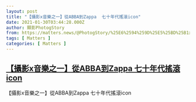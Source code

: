 ```yaml
---
layout: post
title: "【攝影x音樂之一】從ABBA到Zappa  七十年代搖滾icon"
date: 2021-01-30T03:44:28.000Z
author: 顯影PhotogStory
from: https://matters.news/@PhotogStory/%25E6%2594%259D%25E5%25BD%25B1x%25E9%259F%25B3%25E6%25A8%2582%25E4%25B9%258B%25E4%25B8%2580-%25E5%25BE%259Eabba%25E5%2588%25B0zappa-%25E4%25B8%2583%25E5%258D%2581%25E5%25B9%25B4%25E4%25BB%25A3%25E6%2590%2596%25E6%25BB%25BEicon-bafyreic6sr6ohnbjfl2sj47us2w5zjz32joswzrmm6bkvh6emdm4xeyaoy
tags: [ Matters ]
categories: [ Matters ]
---
```

<!--1611978268000-->
[【攝影x音樂之一】從ABBA到Zappa  七十年代搖滾icon](https://matters.news/@PhotogStory/%25E6%2594%259D%25E5%25BD%25B1x%25E9%259F%25B3%25E6%25A8%2582%25E4%25B9%258B%25E4%25B8%2580-%25E5%25BE%259Eabba%25E5%2588%25B0zappa-%25E4%25B8%2583%25E5%258D%2581%25E5%25B9%25B4%25E4%25BB%25A3%25E6%2590%2596%25E6%25BB%25BEicon-bafyreic6sr6ohnbjfl2sj47us2w5zjz32joswzrmm6bkvh6emdm4xeyaoy)
------

<div>
【攝影x音樂之一】從ABBA到Zappa  七十年代搖滾icon
</div>
